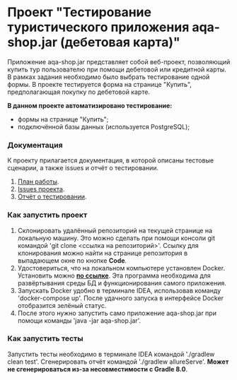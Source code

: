 # Проект "Тестирование туристического приложения aqa-shop.jar (дебетовая карта)" 

Приложение aqa-shop.jar представляет собой веб-проект, позволяющий купить тур пользователю при помощи дебетовой или кредитной карты. 
В рамках задания необходимо было выбрать тестирование одной формы. В проекте тестируется форма на странице "Купить", предполагающая покупку по дебетовой карте.

**В данном проекте автоматизировано тестирование:** 
- формы на странице "Купить";
- подключённой базы данных (используется PostgreSQL); 

### Документация
К проекту прилагается документация, в которой описаны тестовые сценарии, а также issues и отчёт о тестировании. 
1. [План работы](https://github.com/taniakku/Autotest-module-project/blob/master/Plan.md).
2. [Issues проекта](https://github.com/taniakku/Autotest-module-project/issues).
3. [Отчёт о тестировании]().

### Как запустить проект 
1. Склонировать удалённый репозиторий на текущей странице на локальную машину. Это можно сделать при помощи консоли git командой 'git clone <ссылка на репозиторий>'. Ссылку для клонирования можно найти на странице репозитория в выпадающем окне по кнопке **Code**. 
2. Удостовериться, что на локальном компьютере установлен Docker. Установить можно **[по ссылке](https://www.docker.com/)**. Эта программа необходима для развёртывания среды БД и функционирования самого приложения. 
3. Запускать Docker удобно в терминале IDEA, использовав команду 'docker-compose up'. После удачного запуска в интерфейсе Docker отобразится зелёный статус.
4. После этого нужно запустить само приложение aqa-shop.jar при помощи команды 'java -jar aqa-shop.jar'.

### Как запустить тесты
Запустить тесты необходимо в терминале IDEA командой './gradlew clean test'.
Сгенерировать отчёт командой './gradlew allureServe'. **Может не сгенерироваться из-за несовместимости с Gradle 8.0**.